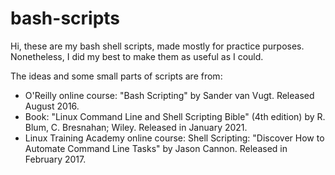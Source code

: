 # bash-scripts

Hi,
these are my bash shell scripts, made mostly for practice purposes. Nonetheless, I did my best to make them as useful as I could.

The ideas and some small parts of scripts are from:
  - O'Reilly online course: "Bash Scripting" by Sander van Vugt. Released August 2016.
  - Book: "Linux Command Line and Shell Scripting Bible" (4th edition) by R. Blum, C. Bresnahan; Wiley. Released in January 2021.
  - Linux Training Academy online course: Shell Scripting: "Discover How to Automate Command Line Tasks" by Jason Cannon. Released in February 2017.

